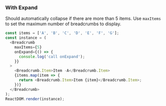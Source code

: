 ### With Expand

Should automatically collapse if there are more than 5 items. Use `maxItems` to set the maximum number of breadcrumbs to display.

<!--start-code-->

```js
const items = ['A', 'B', 'C', 'D', 'E', 'F', 'G'];
const instance = (
  <Breadcrumb
    maxItems={5}
    onExpand={() => {
      console.log('call onExpand');
    }}
  >
    <Breadcrumb.Item>Item -A</Breadcrumb.Item>
    {items.map(item => {
      return <Breadcrumb.Item>Item {item}</Breadcrumb.Item>;
    })}
  </Breadcrumb>
);
ReactDOM.render(instance);
```

<!--end-code-->
